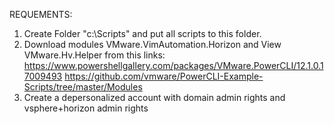 REQUEMENTS:
1) Create Folder "c:\Scripts" and put all scripts to this folder.
2) Download modules VMware.VimAutomation.Horizon and View VMware.Hv.Helper from this links: https://www.powershellgallery.com/packages/VMware.PowerCLI/12.1.0.17009493 https://github.com/vmware/PowerCLI-Example-Scripts/tree/master/Modules
3) Create a depersonalized account with domain admin rights and vsphere+horizon admin rights